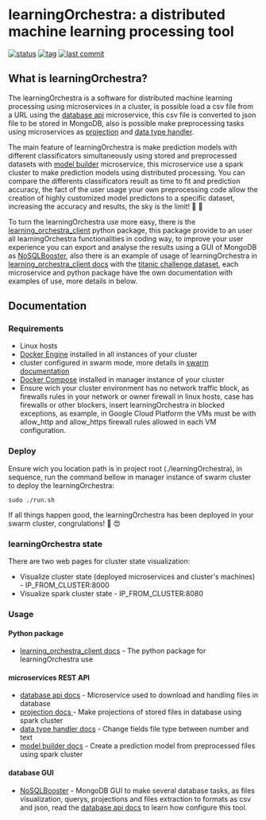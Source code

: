 # learningOrchestra: a distributed machine learning processing tool 

[![status](https://img.shields.io/badge/status-building-yellow.svg)](https://shields.io/)
[![tag](https://img.shields.io/github/v/tag/riibeirogabriel/learningOrchestra)](https://github.com/riibeirogabriel/learningOrchestra/tags)
[![last commit](https://img.shields.io/github/last-commit/riibeirogabriel/learningOrchestra)](https://github.com/riibeirogabriel/learningOrchestra/tags)

## What is learningOrchestra?

The learningOrchestra is a software for distributed machine learning processing using microservices in a cluster, is possible load a csv file from a URL using the [database api](/database_api_image) microservice, this csv file is converted to json file to be stored in MongoDB, also is possible make preprocessing tasks using microservices as [projection](/projection_image) and [data type handler](/data_type_handler_image).

The main feature of learningOrchestra is make prediction models with different classificators simultaneously using stored and preprocessed datasets with [model builder](/model_builder_image) microservice, this microservice use a spark cluster to make prediction models using distributed processing. You can compare the differents classificators result as time to fit and prediction accuracy, the fact of the user usage your own preprocessing code allow the creation of highly customized model predictons to a specific dataset, increasing the accuracy and results, the sky is the limit! :rocket: :rocket:

To turn the learningOrchestra use more easy, there is the  [learning_orchestra_client](/learning_orchestra_client) python package, this package provide to an user all learningOrchestra functionalities in coding way, to improve your user experience you can export and analyse the results using a GUI of MongoDB as [NoSQLBooster](https://nosqlbooster.com), also there is an example of usage of learningOrchestra in [learning_orchestra_client docs](/learning_orchestra_client) with the [titanic challenge dataset](https://www.kaggle.com/c/titanic), each microservice and python package have the own documentation with examples of use, more details in below.

## Documentation

### Requirements

* Linux hosts
* [Docker Engine](https://docs.docker.com/engine/install/) installed in all instances of your cluster
* cluster configured in swarm mode, more details in [swarm documentation](https://docs.docker.com/engine/swarm/swarm-tutorial/create-swarm/)
* [Docker Compose](https://docs.docker.com/compose/install/) installed in manager instance of your cluster
* Ensure wich your cluster environment has no network traffic block, as firewalls rules in your network or owner firewall in linux hosts, case has firewalls or other blockers, insert learningOrchestra in blocked exceptions, as example, in Google Cloud Platform the VMs must be with allow_http and allow_https firewall rules allowed in each VM configuration.

### Deploy

Ensure wich you location path is in project root (./learningOrchestra), in sequence, run the command bellow in manager instance of swarm cluster to deploy the learningOrchestra:
```
sudo ./run.sh
```
If all things happen good, the learningOrchestra has been deployed in your swarm cluster, congrulations! :clap: :heart_eyes:

### learningOrchestra state
There are two web pages for cluster state visualization:

* Visualize cluster state (deployed microservices and cluster's machines) - IP_FROM_CLUSTER:8000
* Visualize spark cluster state - IP_FROM_CLUSTER:8080

### Usage
#### Python package
* [learning_orchestra_client docs](/learning_orchestra_client) - The python package for learningOrchestra use

#### microservices REST API
* [database api docs](/database_api_image) - Microservice used to download and handling files in database
* [projection docs ](/projection_image) - Make projections of stored files in database using spark cluster
* [data type handler docs](/data_type_handler_image) - Change fields file type between number and text
* [model builder docs](/model_builder_image) - Create a prediction model from preprocessed files using spark cluster

#### database GUI
* [NoSQLBooster](https://nosqlbooster.com) - MongoDB GUI to make several database tasks, as files visualization, querys, projections and files extraction to formats as csv and json, read the [database api docs](/database_api_image) to learn how configure this tool.
